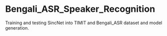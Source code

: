 # Bengali_ASR_Speaker_Recognition
 Training and testing SincNet into TIMIT and Bengali_ASR dataset and model generation.

